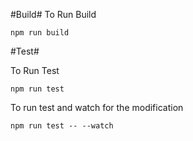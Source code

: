 #Build#
To Run Build
```
npm run build
```

#Test#

To Run Test
```
npm run test
```

To run test and watch for the modification
```
npm run test -- --watch
```
